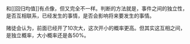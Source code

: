 和[[回归均值]]有点像，但又完全不一样。判断的方法就是，事件之间的独立性，是否互相联系，已经发生的事情，是否会影响将来要发生的事情。

赌徒会认为，前面已经开了10次大，这次开小的概率更高。但其实这互相之间，是独立概率，大小概率还是各50%。